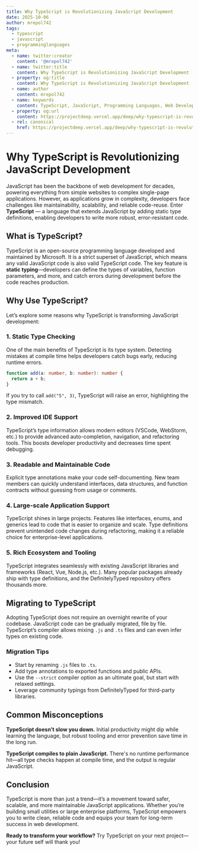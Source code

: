 ```yaml
---
title: Why TypeScript is Revolutionizing JavaScript Development
date: 2025-10-06
author: mrepol742
tags:
  - typescript
  - javascript
  - programminglanguages
meta:
  - name: twitter:creator
    content: '@mrepol742'
  - name: twitter:title
    content: Why TypeScript is Revolutionizing JavaScript Development
  - property: og:title
    content: Why TypeScript is Revolutionizing JavaScript Development
  - name: author
    content: mrepol742
  - name: keywords
    content: TypeScript, JavaScript, Programming Languages, Web Development, Best Practices
  - property: og:url
    content: https://projectdeep.vercel.app/deep/why-typescript-is-revolutionizing-javascript-development/
  - rel: canonical
    href: https://projectdeep.vercel.app/deep/why-typescript-is-revolutionizing-javascript-development/
---
```


# Why TypeScript is Revolutionizing JavaScript Development

JavaScript has been the backbone of web development for decades, powering everything from simple websites to complex single-page applications. However, as applications grow in complexity, developers face challenges like maintainability, scalability, and reliable code-reuse. Enter **TypeScript** — a language that extends JavaScript by adding static type definitions, enabling developers to write more robust, error-resistant code.

## What is TypeScript?

TypeScript is an open-source programming language developed and maintained by Microsoft. It is a strict superset of JavaScript, which means any valid JavaScript code is also valid TypeScript code. The key feature is **static typing**—developers can define the types of variables, function parameters, and more, and catch errors during development before the code reaches production.

## Why Use TypeScript?

Let’s explore some reasons why TypeScript is transforming JavaScript development:

### 1. Static Type Checking

One of the main benefits of TypeScript is its type system. Detecting mistakes at compile time helps developers catch bugs early, reducing runtime errors.

```typescript
function add(a: number, b: number): number {
  return a + b;
}
```

If you try to call `add("5", 3)`, TypeScript will raise an error, highlighting the type mismatch.

### 2. Improved IDE Support

TypeScript’s type information allows modern editors (VSCode, WebStorm, etc.) to provide advanced auto-completion, navigation, and refactoring tools. This boosts developer productivity and decreases time spent debugging.

### 3. Readable and Maintainable Code

Explicit type annotations make your code self-documenting. New team members can quickly understand interfaces, data structures, and function contracts without guessing from usage or comments.

### 4. Large-scale Application Support

TypeScript shines in large projects. Features like interfaces, enums, and generics lead to code that is easier to organize and scale. Type definitions prevent unintended code changes during refactoring, making it a reliable choice for enterprise-level applications.

### 5. Rich Ecosystem and Tooling

TypeScript integrates seamlessly with existing JavaScript libraries and frameworks (React, Vue, Node.js, etc.). Many popular packages already ship with type definitions, and the DefinitelyTyped repository offers thousands more.

## Migrating to TypeScript

Adopting TypeScript does not require an overnight rewrite of your codebase. JavaScript code can be gradually migrated, file by file. TypeScript’s compiler allows mixing `.js` and `.ts` files and can even infer types on existing code.

### Migration Tips
- Start by renaming `.js` files to `.ts`.
- Add type annotations to exported functions and public APIs.
- Use the `--strict` compiler option as an ultimate goal, but start with relaxed settings.
- Leverage community typings from DefinitelyTyped for third-party libraries.

## Common Misconceptions

**TypeScript doesn’t slow you down.** Initial productivity might dip while learning the language, but robust tooling and error prevention save time in the long run.

**TypeScript compiles to plain JavaScript.** There's no runtime performance hit—all type checks happen at compile time, and the output is regular JavaScript.

## Conclusion

TypeScript is more than just a trend—it’s a movement toward safer, scalable, and more maintainable JavaScript applications. Whether you’re building small utilities or large enterprise platforms, TypeScript empowers you to write clean, reliable code and equips your team for long-term success in web development.

**Ready to transform your workflow?** Try TypeScript on your next project—your future self will thank you!
